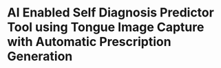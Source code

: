 # AI Enabled Self Diagnosis Predictor Tool using Tongue Image Capture with Automatic Prescription Generation

